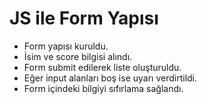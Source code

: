 # JS ile Form Yapısı

- Form yapısı kuruldu.
- İsim ve score bilgisi alındı.
- Form submit edilerek liste oluşturuldu.
- Eğer input alanları boş ise uyarı verdirtildi.
- Form içindeki bilgiyi sıfırlama sağlandı. 
